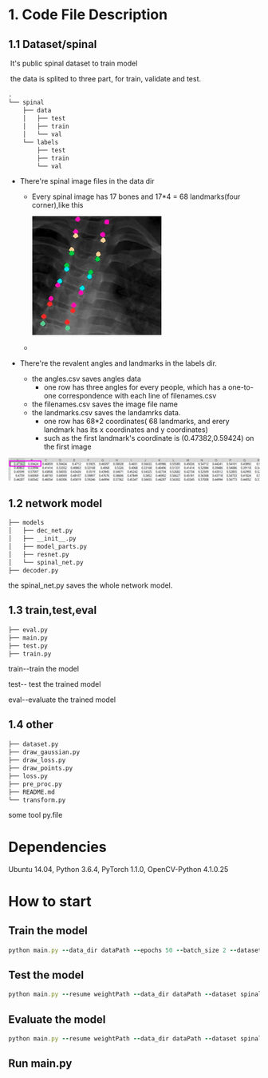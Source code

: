 

# 1. Code File Description

## 1.1 Dataset/spinal

​	It's public spinal dataset to train model

​	the data is splited to three part, for train, validate and test.

```
.
└── spinal
    ├── data
    │   ├── test
    │   ├── train
    │   └── val
    └── labels
        ├── test
        ├── train
        └── val
```

- There're spinal image files in the data dir 

  - Every spinal image has 17 bones and 17*4 = 68 landmarks(four corner),like this

    ![image-20210414095350525](imgs/image-20210414095350525.png)

  - 

- There're the revalent angles and landmarks in the labels dir.	

  - the angles.csv saves angles data
    - one row has three angles for every people, which has a one-to-one correspondence with each line of filenames.csv
  - the filenames.csv saves the image file name
  - the landmarks.csv saves the landamrks data.
    - one row has 68*2 coordinates( 68 landmarks, and erery landmark has its x coordinates and y coordinates)
    - such as the first landmark's coordinate is (0.47382,0.59424) on the first image

![image-20210414095350510](imgs/image-20210414095350510.png)

## 1.2 network model

```
├── models
│   ├── dec_net.py
│   ├── __init__.py
│   ├── model_parts.py
│   ├── resnet.py
│   └── spinal_net.py
├── decoder.py
```

the spinal_net.py saves the whole network model.

## 1.3 train,test,eval

```
├── eval.py
├── main.py
├── test.py
├── train.py
```

train--train the model

test-- test the trained model

eval--evaluate the trained model

## 1.4 other

```
├── dataset.py
├── draw_gaussian.py
├── draw_loss.py
├── draw_points.py
├── loss.py
├── pre_proc.py
├── README.md
└── transform.py
```

some tool py.file 


# Dependencies
Ubuntu 14.04, Python 3.6.4, PyTorch 1.1.0, OpenCV-Python 4.1.0.25 

# How to start	

## Train the model

```ruby
python main.py --data_dir dataPath --epochs 50 --batch_size 2 --dataset spinal --phase train
```

## Test the model
```ruby
python main.py --resume weightPath --data_dir dataPath --dataset spinal  --phase test
```


## Evaluate the model
```ruby
python main.py --resume weightPath --data_dir dataPath --dataset spinal --phase eval

```

## Run main.py